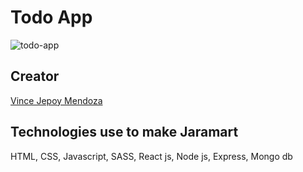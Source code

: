 # Todo App

![todo-app](https://user-images.githubusercontent.com/65450012/147264817-e179b157-f71f-4951-aa3e-f1541d3d2d8a.png)

## Creator

[Vince Jepoy Mendoza](https://www.linkedin.com/in/vince-jepoy-mendoza-5b93a6223/)

## Technologies use to make Jaramart

HTML, CSS, Javascript, SASS, React js, Node js, Express, Mongo db
